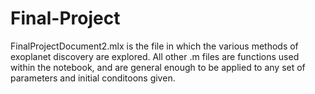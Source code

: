 # Final-Project

FinalProjectDocument2.mlx is the file in which the various methods of exoplanet discovery are explored. 
All other .m files are functions used within the notebook, and are general enough to be applied to any set of parameters and initial conditoons given.
